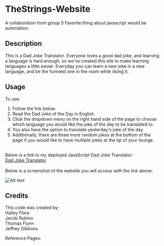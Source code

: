 # TheStrings-Website
A collaboration from group 5
Favorite thing about javascript would be automation.

## Description

This is a Dad Joke Translator. Everyone loves a good dad joke, and learning a language is hard enough, so we've created this site to make learning languages a little easier. Everyday you can learn a new joke in a new language, and be the funniest one in the room while doing it.

## Usage

To use: <br>
1. Follow the link below. <br>
2. Read the Dad Joke of the Day in English. <br>
3. Click the dropdown menu on the right hand side of the page to choose which language you would like the joke of the day to be translated to. <br>
4. You also have the option to translate yesterday's joke of the day. <br>
5. Additionally, there are three more random jokes at the bottom of the page if you would like to have multiple jokes at the tip of your tounge.
<br>
Below is a link to my deployed JavaScript Dad Joke Translator: <br>
<a href="">Dad Joke Translator</a>
<br>
<br>
Below is a screenshot of the website you will access with the link above:

![Alt text](/assets/css/images/Quiz%20Screen-Shot.png "Screen-Shot")

## Credits

This code was created by:<br>
Hailey Flora<br>
Jacob Rubino <br>
Thomas Flynn<br>
Jeffrey Gibbons

Reference Pages: <br>